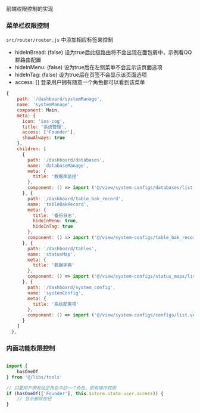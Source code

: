 前端权限控制的实现

### 菜单栏权限控制

`src/router/router.js` 中添加相应标签来控制

 -  hideInBread: (false) 设为true后此级路由将不会出现在面包屑中，示例看QQ群路由配置
 -  hideInMenu: (false) 设为true后在左侧菜单不会显示该页面选项
 -  hideInTag: (false) 设为true后在页签不会显示该页面选项
 -  access: [] 登录用户拥有随意一个角色都可以看到该菜单



```js
{
    path: '/dashboard/systemManage',
    name: 'systemManage',
    component: Main,
    meta: {
      icon: 'ios-cog',
      title: '系统管理',
      access: ['Founder'],
      showAlways: true
    },
    children: [
      {
        path: '/dashboard/databases',
        name: 'databaseManage',
        meta: {
          title: '数据库监控'
        },
        component: () => import ('@/view/system-configs/databases/list.vue')
      }, {
        path: '/dashboard/table_bak_record',
        name: 'tableBakRecord',
        meta: {
          title: '备份日志',
          hideInMenu: true,
          hideInTag: true
        },
        component: () => import ('@/view/system-configs/table_bak_records/list.vue')
      }, {
        path: '/dashboard/tables',
        name: 'statusMap',
        meta: {
          title: '数据字典'
        },
        component: () => import ('@/view/system-configs/status_maps/list.vue')
      }, {
        path: '/dashboard/system_config',
        name: 'systemConfig',
        meta: {
          title: '系统配置项'
        },
        component: () => import ('@/view/system-configs/configs/list.vue')
      }
    ]
  },

```




### 内面功能权限控制

```js

import {
    hasOneOf
} from '@/libs/tools'

// 只要用户拥有给定角色中的一个角色，即有操作权限
if (hasOneOf(['Founder'], this.$store.state.user.access)) {
    // 显示删除按钮
}
```
